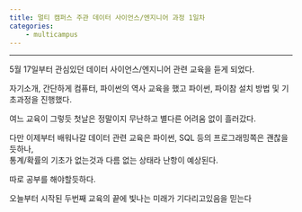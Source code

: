 ```yaml
---
title: 멀티 캠퍼스 주관 데이터 사이언스/엔지니어 과정 1일차
categories:
    - multicampus
---
```

---
5월 17일부터 관심있던 데이터 사이언스/엔지니어 관련 교육을 듣게 되었다.

자기소개, 간단하게 컴퓨터, 파이썬의 역사 교육을 했고 파이썬, 파이참 설치 방법 및 기초과정을 진행했다.

여느 교육이 그렇듯 첫날은 정말이지 무난하고 별다른 어려움 없이 흘러갔다.

다만 이제부터 배워나갈 데이터 관련 교육은 파이썬, SQL 등의 프로그래밍쪽은 괜찮을듯하나,   
통계/확률의 기초가 없는것과 다름 없는 상태라 난항이 예상된다.

따로 공부를 해야할듯하다.  

오늘부터 시작된 두번째 교육의 끝에 빛나는 미래가 기다리고있음을 믿는다


